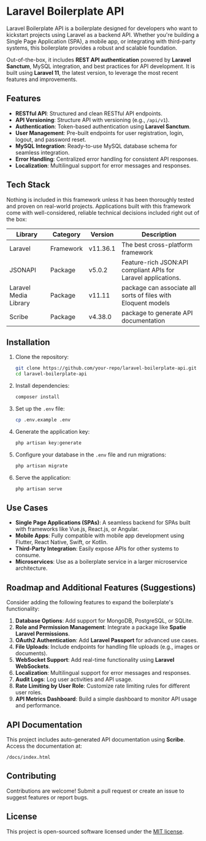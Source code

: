 # Laravel Boilerplate API

Laravel Boilerplate API is a boilerplate designed for developers who want to kickstart projects using Laravel as a backend API. Whether you're building a Single Page Application (SPA), a mobile app, or integrating with third-party systems, this boilerplate provides a robust and scalable foundation.

Out-of-the-box, it includes **REST API authentication** powered by **Laravel Sanctum**, MySQL integration, and best practices for API development. It is built using **Laravel 11**, the latest version, to leverage the most recent features and improvements.

## Features

- **RESTful API**: Structured and clean RESTful API endpoints.
- **API Versioning**: Structure API with versioning (e.g., `/api/v1`).
- **Authentication**: Token-based authentication using **Laravel Sanctum**.
- **User Management**: Pre-built endpoints for user registration, login, logout, and password reset.
- **MySQL Integration**: Ready-to-use MySQL database schema for seamless integration.
- **Error Handling**: Centralized error handling for consistent API responses.
- **Localization**: Multilingual support for error messages and responses.


## Tech Stack

Nothing is included in this framework unless it has been thoroughly tested and proven on real-world projects. Applications built with this framework come with well-considered, reliable technical decisions included right out of the box:

| Library               | Category  | Version  | Description                                                    |
|-----------------------|-----------|----------|----------------------------------------------------------------|
| Laravel               | Framework | v11.36.1 | The best cross-platform framework                              |
| JSONAPI               | Package   | v5.0.2   | Feature-rich JSON:API compliant APIs for Laravel applications. |
| Laravel Media Library | Package   | v11.11   | package can associate all sorts of files with Eloquent models  |
| Scribe                | Package   | v4.38.0  | package to generate API documentation                          |

## Installation

1. Clone the repository:
   ```bash
   git clone https://github.com/your-repo/laravel-boilerplate-api.git
   cd laravel-boilerplate-api
   ```

2. Install dependencies:
   ```bash
   composer install
   ```

3. Set up the `.env` file:
   ```bash
   cp .env.example .env
   ```

4. Generate the application key:
   ```bash
   php artisan key:generate
   ```

5. Configure your database in the `.env` file and run migrations:
   ```bash
   php artisan migrate
   ```

6. Serve the application:
   ```bash
   php artisan serve
   ```

## Use Cases

- **Single Page Applications (SPAs)**: A seamless backend for SPAs built with frameworks like Vue.js, React.js, or Angular.
- **Mobile Apps**: Fully compatible with mobile app development using Flutter, React Native, Swift, or Kotlin.
- **Third-Party Integration**: Easily expose APIs for other systems to consume.
- **Microservices**: Use as a boilerplate service in a larger microservice architecture.

## Roadmap and Additional Features (Suggestions)

Consider adding the following features to expand the boilerplate's functionality:

1. **Database Options**: Add support for MongoDB, PostgreSQL, or SQLite.
2. **Role and Permission Management**: Integrate a package like **Spatie Laravel Permissions**.
3. **OAuth2 Authentication**: Add **Laravel Passport** for advanced use cases.
4. **File Uploads**: Include endpoints for handling file uploads (e.g., images or documents).
5. **WebSocket Support**: Add real-time functionality using **Laravel WebSockets**.
6. **Localization**: Multilingual support for error messages and responses.
7. **Audit Logs**: Log user activities and API usage.
8. **Rate Limiting by User Role**: Customize rate limiting rules for different user roles.
9. **API Metrics Dashboard**: Build a simple dashboard to monitor API usage and performance.

## API Documentation

This project includes auto-generated API documentation using **Scribe**. Access the documentation at:
```
/docs/index.html
```

## Contributing

Contributions are welcome! Submit a pull request or create an issue to suggest features or report bugs.

## License

This project is open-sourced software licensed under the [MIT license](LICENSE).
